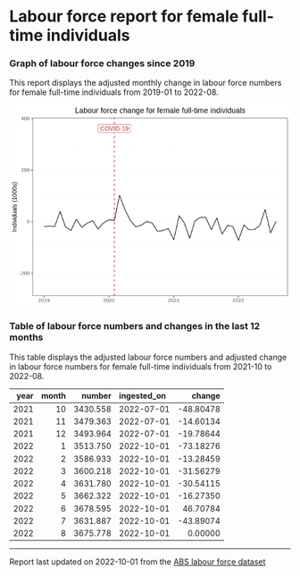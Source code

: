 Labour force report for female full-time individuals
================

### Graph of labour force changes since 2019

This report displays the adjusted monthly change in labour force numbers
for female full-time individuals from 2019-01 to 2022-08.

![](female_full-time_report_files/figure-gfm/unnamed-chunk-2-1.png)<!-- -->

### Table of labour force numbers and changes in the last 12 months

This table displays the adjusted labour force numbers and adjusted
change in labour force numbers for female full-time individuals from
2021-10 to 2022-08.

| year | month |   number | ingested_on |    change |
|-----:|------:|---------:|:------------|----------:|
| 2021 |    10 | 3430.558 | 2022-07-01  | -48.80478 |
| 2021 |    11 | 3479.363 | 2022-07-01  | -14.60134 |
| 2021 |    12 | 3493.964 | 2022-07-01  | -19.78644 |
| 2022 |     1 | 3513.750 | 2022-10-01  | -73.18276 |
| 2022 |     2 | 3586.933 | 2022-10-01  | -13.28459 |
| 2022 |     3 | 3600.218 | 2022-10-01  | -31.56279 |
| 2022 |     4 | 3631.780 | 2022-10-01  | -30.54115 |
| 2022 |     5 | 3662.322 | 2022-10-01  | -16.27350 |
| 2022 |     6 | 3678.595 | 2022-10-01  |  46.70784 |
| 2022 |     7 | 3631.887 | 2022-10-01  | -43.89074 |
| 2022 |     8 | 3675.778 | 2022-10-01  |   0.00000 |

------------------------------------------------------------------------

Report last updated on 2022-10-01 from the [ABS labour force
dataset](https://www.abs.gov.au/statistics/labour/employment-and-unemployment/labour-force-australia/latest-release)
